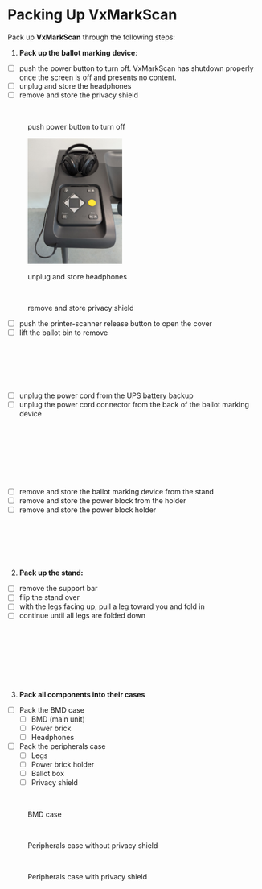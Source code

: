 # Packing Up VxMarkScan

Pack up **VxMarkScan** through the following steps:

1. **Pack up the ballot marking device**:

* [ ] push the power button to turn off. VxMarkScan has shutdown properly once the screen is off and presents no content.
* [ ] unplug and store the headphones
* [ ] remove and store the privacy shield

<div><figure><img src="../.gitbook/assets/VxMarkScan power button.png" alt="" width="188"><figcaption><p>push power button to turn off</p></figcaption></figure> <figure><img src="../.gitbook/assets/image (26).png" alt="" width="188"><figcaption><p>unplug and store headphones</p></figcaption></figure> <figure><img src="../.gitbook/assets/VxMarkScan privacy shield installed.png" alt="" width="188"><figcaption><p>remove and store privacy shield</p></figcaption></figure></div>

* [ ] push the printer-scanner release button to open the cover
* [ ] lift the ballot bin to remove

<div><figure><img src="../.gitbook/assets/VxMarkScan push ballot bin release to remove.png" alt=""><figcaption></figcaption></figure> <figure><img src="../.gitbook/assets/VxMarkScan printer cover open remove ballot bin.png" alt=""><figcaption></figcaption></figure> <figure><img src="../.gitbook/assets/VxMarkScan ballot bin.png" alt=""><figcaption></figcaption></figure></div>

* [ ] unplug the power cord from the UPS battery backup
* [ ] unplug the power cord connector from the back of the ballot marking device

<div><figure><img src="../.gitbook/assets/VxMarkScan power cord plugged into UPS.png" alt=""><figcaption></figcaption></figure> <figure><img src="../.gitbook/assets/VxMarkScan power cord.png" alt=""><figcaption></figcaption></figure> <figure><img src="../.gitbook/assets/VxMarkScan unit plug plugged in.png" alt=""><figcaption></figcaption></figure> <figure><img src="../.gitbook/assets/VxMarkScan unit plug.png" alt=""><figcaption></figcaption></figure></div>

* [ ] remove and store the ballot marking device from the stand
* [ ] remove and store the power block from the holder
* [ ] remove and store the power block holder

<div><figure><img src="../.gitbook/assets/VxMarkScan main unit.png" alt=""><figcaption></figcaption></figure> <figure><img src="../.gitbook/assets/VxMarkScan power block.png" alt=""><figcaption></figcaption></figure> <figure><img src="../.gitbook/assets/VxMarkScan add power cord holder.png" alt=""><figcaption></figcaption></figure></div>

2. **Pack up the stand:**

* [ ] remove the support bar
* [ ] flip the stand over
* [ ] with the legs facing up, pull a leg toward you and fold in
* [ ] continue until all legs are folded down

<div><figure><img src="../.gitbook/assets/VxMarkScan put support bar in place.png" alt=""><figcaption></figcaption></figure> <figure><img src="../.gitbook/assets/VxMarkScan pull leg.png" alt=""><figcaption></figcaption></figure> <figure><img src="../.gitbook/assets/VxMarkScan one leg raised.png" alt=""><figcaption></figcaption></figure> <figure><img src="../.gitbook/assets/VxMarkScan all legs down.png" alt=""><figcaption></figcaption></figure></div>

3. **Pack all components into their cases**

* [ ] Pack the BMD case
  * [ ] BMD (main unit)
  * [ ] Power brick
  * [ ] Headphones
* [ ] Pack the peripherals case
  * [ ] Legs
  * [ ] Power brick holder
  * [ ] Ballot box
  * [ ] Privacy shield

<div><figure><img src="../.gitbook/assets/PXL_20241119_201847102.jpg" alt=""><figcaption><p>BMD case</p></figcaption></figure> <figure><img src="../.gitbook/assets/PXL_20241119_202304226.jpg" alt=""><figcaption><p>Peripherals case without privacy shield</p></figcaption></figure> <figure><img src="../.gitbook/assets/PXL_20241119_202236326.jpg" alt=""><figcaption><p>Peripherals case with privacy shield</p></figcaption></figure></div>

